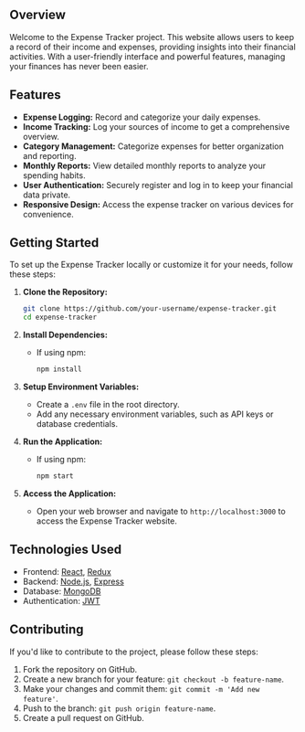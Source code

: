 
## Overview

Welcome to the Expense Tracker project. This website allows users to keep a record of their income and expenses, providing insights into their financial activities. With a user-friendly interface and powerful features, managing your finances has never been easier.

## Features

- **Expense Logging:** Record and categorize your daily expenses.
- **Income Tracking:** Log your sources of income to get a comprehensive overview.
- **Category Management:** Categorize expenses for better organization and reporting.
- **Monthly Reports:** View detailed monthly reports to analyze your spending habits.
- **User Authentication:** Securely register and log in to keep your financial data private.
- **Responsive Design:** Access the expense tracker on various devices for convenience.

## Getting Started

To set up the Expense Tracker locally or customize it for your needs, follow these steps:

1. **Clone the Repository:**
   ```bash
   git clone https://github.com/your-username/expense-tracker.git
   cd expense-tracker
   ```

2. **Install Dependencies:**
   - If using npm:
     ```bash
     npm install
     ```

3. **Setup Environment Variables:**
   - Create a `.env` file in the root directory.
   - Add any necessary environment variables, such as API keys or database credentials.

4. **Run the Application:**
   - If using npm:
     ```bash
     npm start
     ```

5. **Access the Application:**
   - Open your web browser and navigate to `http://localhost:3000` to access the Expense Tracker website.

## Technologies Used

- Frontend: [React](https://reactjs.org/), [Redux](https://redux.js.org/)
- Backend: [Node.js](https://nodejs.org/), [Express](https://expressjs.com/)
- Database: [MongoDB](https://www.mongodb.com/)
- Authentication: [JWT](https://jwt.io/)

## Contributing

If you'd like to contribute to the project, please follow these steps:

1. Fork the repository on GitHub.
2. Create a new branch for your feature: `git checkout -b feature-name`.
3. Make your changes and commit them: `git commit -m 'Add new feature'`.
4. Push to the branch: `git push origin feature-name`.
5. Create a pull request on GitHub.

